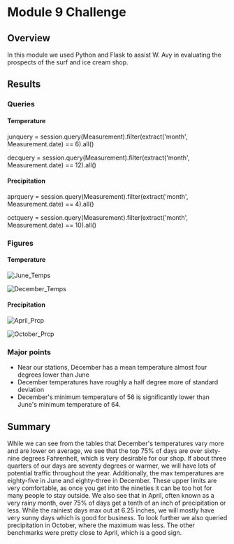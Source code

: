 # Module 9 Challenge

## Overview

In this module we used Python and Flask to assist W. Avy in evaluating the prospects of the surf and ice cream shop.

## Results

### Queries

#### Temperature

  junquery = session.query(Measurement).filter(extract('month', Measurement.date) == 6).all()

  decquery = session.query(Measurement).filter(extract('month', Measurement.date) == 12).all()
  
#### Precipitation  
  
  aprquery = session.query(Measurement).filter(extract('month', Measurement.date) == 4).all()
  
  octquery = session.query(Measurement).filter(extract('month', Measurement.date) == 10).all()
  
### Figures

#### Temperature

![June_Temps](https://user-images.githubusercontent.com/100380226/167328614-895f5f28-6857-4610-9d3b-2b0ecb554030.png)

![December_Temps](https://user-images.githubusercontent.com/100380226/167328624-3c396952-9493-4656-8804-176ce03abb0a.png)

#### Precipitation

![April_Prcp](https://user-images.githubusercontent.com/100380226/167336573-d8e47853-4ddc-4890-80b3-6773f2603fe9.png)

![October_Prcp](https://user-images.githubusercontent.com/100380226/167336579-def4a0f3-f9b5-4b22-a000-28bc462d6b9a.png)

### Major points

- Near our stations, December has a mean temperature almost four degrees lower than June
- December temperatures have roughly a half degree more of standard deviation
- December's minimum temperature of 56 is significantly lower than June's minimum temperature of 64.

## Summary

While we can see from the tables that December's temperatures vary more and are lower on average, we see that the top 75% of days are over sixty-nine degrees Fahrenheit, which is very desirable for our shop.  If about three quarters of our days are seventy degrees or warmer, we will have lots of potential traffic throughout the year.  Additionally, the max temperatures are eighty-five in June and eighty-three in December.  These upper limits are very comfortable, as once you get into the nineties it can be too hot for many people to stay outside.  We also see that in April, often known as a very rainy month, over 75% of days get a tenth of an inch of precipitation or less.  While the rainiest days max out at 6.25 inches, we will mostly have very sunny days which is good for business.  To look further we also queried precipitation in October, where the maximum was less.  The other benchmarks were pretty close to April, which is a good sign.
